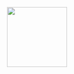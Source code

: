 <div align="center">
  
<img height="140em" src="https://github-readme-stats.vercel.app/api/top-langs/?username=mvrcella&theme=ayu-mirage&show_icons=true&hide_border=true&layout=compact"/>

</div>
